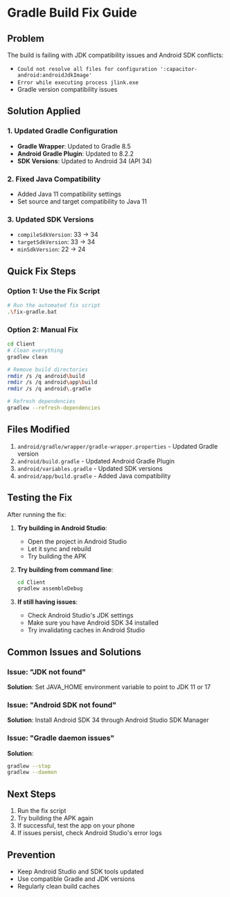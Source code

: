 # Gradle Build Fix Guide

## Problem
The build is failing with JDK compatibility issues and Android SDK conflicts:
- `Could not resolve all files for configuration ':capacitor-android:androidJdkImage'`
- `Error while executing process jlink.exe`
- Gradle version compatibility issues

## Solution Applied

### 1. Updated Gradle Configuration
- **Gradle Wrapper**: Updated to Gradle 8.5
- **Android Gradle Plugin**: Updated to 8.2.2
- **SDK Versions**: Updated to Android 34 (API 34)

### 2. Fixed Java Compatibility
- Added Java 11 compatibility settings
- Set source and target compatibility to Java 11

### 3. Updated SDK Versions
- `compileSdkVersion`: 33 → 34
- `targetSdkVersion`: 33 → 34  
- `minSdkVersion`: 22 → 24

## Quick Fix Steps

### Option 1: Use the Fix Script
```bash
# Run the automated fix script
.\fix-gradle.bat
```

### Option 2: Manual Fix
```bash
cd Client
# Clean everything
gradlew clean

# Remove build directories
rmdir /s /q android\build
rmdir /s /q android\app\build
rmdir /s /q android\.gradle

# Refresh dependencies
gradlew --refresh-dependencies
```

## Files Modified
1. `android/gradle/wrapper/gradle-wrapper.properties` - Updated Gradle version
2. `android/build.gradle` - Updated Android Gradle Plugin
3. `android/variables.gradle` - Updated SDK versions
4. `android/app/build.gradle` - Added Java compatibility

## Testing the Fix
After running the fix:

1. **Try building in Android Studio**:
   - Open the project in Android Studio
   - Let it sync and rebuild
   - Try building the APK

2. **Try building from command line**:
   ```bash
   cd Client
   gradlew assembleDebug
   ```

3. **If still having issues**:
   - Check Android Studio's JDK settings
   - Make sure you have Android SDK 34 installed
   - Try invalidating caches in Android Studio

## Common Issues and Solutions

### Issue: "JDK not found"
**Solution**: Set JAVA_HOME environment variable to point to JDK 11 or 17

### Issue: "Android SDK not found"
**Solution**: Install Android SDK 34 through Android Studio SDK Manager

### Issue: "Gradle daemon issues"
**Solution**: 
```bash
gradlew --stop
gradlew --daemon
```

## Next Steps
1. Run the fix script
2. Try building the APK again
3. If successful, test the app on your phone
4. If issues persist, check Android Studio's error logs

## Prevention
- Keep Android Studio and SDK tools updated
- Use compatible Gradle and JDK versions
- Regularly clean build caches 